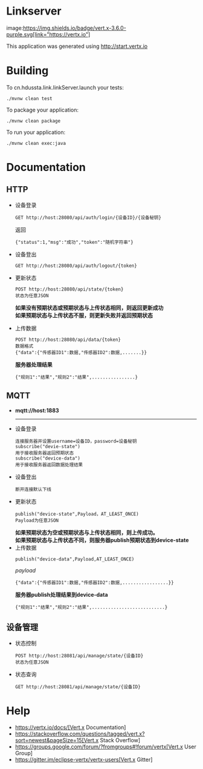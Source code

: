 Linkserver
==

image:https://img.shields.io/badge/vert.x-3.6.0-purple.svg[link="https://vertx.io"]

This application was generated using http://start.vertx.io

Building
==

To cn.hdussta.link.linkServer.launch your tests:
```
./mvnw clean test
```

To package your application:
```
./mvnw clean package
```

To run your application:
```
./mvnw clean exec:java
```

Documentation
==
HTTP
-----
* 设备登录
  ```
  GET http://host:28080/api/auth/login/{设备ID}/{设备秘钥}
  ```
  返回
  ```
  {"status":1,"msg":"成功","token":"随机字符串"}
  ```

* 设备登出
  ```
  GET http://host:28080/api/auth/logout/{token}
  ```
* 更新状态
  ```
  POST http://host:28080/api/state/{token}
  状态为任意JSON
  ```
  **如果没有预期状态或预期状态与上传状态相同，则返回更新成功**  
  **如果预期状态与上传状态不服，则更新失败并返回预期状态**
* 上传数据
  ```
  POST http://host:28080/api/data/{token}
  数据格式
  {"data":{"传感器ID1":数据,"传感器ID2":数据,.......}}
  ```
  **服务器处理结果**
  ```
  {"规则1":"结果","规则2":"结果",................}
  ```

MQTT
-----
* **mqtt://host:1883**
  ******
* 设备登录
  ```
  连接服务器并设置username=设备ID，password=设备秘钥
  subscribe("devie-state")
  用于接收服务器返回预期状态
  subscribe("device-data")
  用于接收服务器返回数据处理结果
  ```
* 设备登出
  ```
  断开连接默认下线
  ```
* 更新状态
  ```
  publish("device-state",Payload，AT_LEAST_ONCE)
  Payload为任意JSON
  ```
  **如果预期状态为空或预期状态与上传状态相同，则上传成功。**  
  **如果预期状态与上传状态不同，则服务器publish预期状态到device-state**
* 上传数据
  ```
  publish("device-data",Payload,AT_LEAST_ONCE)
  ```
  *payload*
  ```
  {"data":{"传感器ID1":数据,"传感器ID2":数据,.................}}
  ```
  **服务器publish处理结果到device-data**
  ```
  {"规则1":"结果","规则2":"结果",...........................}
  ```

设备管理
----
* 状态控制
  ```
  POST http://host:28081/api/manage/state/{设备ID}
  状态为任意JSON
  ```
* 状态查询
  ```
  GET http://host:28081/api/manage/state/{设备ID}
  ```

Help
==

* https://vertx.io/docs/[Vert.x Documentation]
* https://stackoverflow.com/questions/tagged/vert.x?sort=newest&pageSize=15[Vert.x Stack Overflow]
* https://groups.google.com/forum/?fromgroups#!forum/vertx[Vert.x User Group]
* https://gitter.im/eclipse-vertx/vertx-users[Vert.x Gitter]


